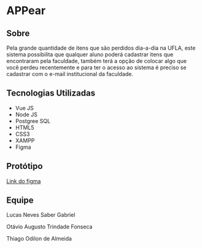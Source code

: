 # APPear

## Sobre
  Pela grande quantidade de itens que são perdidos dia-a-dia na UFLA, este sistema possibilita que qualquer aluno poderá cadastrar itens que encontraram pela faculdade, também terá a opção de colocar algo que você perdeu recentemente e para ter o acesso ao sistema é preciso se cadastrar com o e-mail institucional da faculdade.

## Tecnologias Utilizadas
 - Vue JS 
 - Node JS
 - Postgree SQL
 - HTML5
 - CSS3
 - XAMPP
 - Figma

## Protótipo
 [Link do figma](https://www.figma.com/file/6hBFCJTB0dlsWRRdghzcxI/PROTOTIPAÇÃO?node-id=0%3A1)
 
## Equipe

Lucas Neves Saber Gabriel

Otávio Augusto Trindade Fonseca

Thiago Odilon de Almeida
